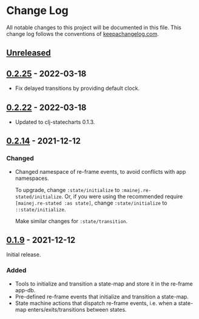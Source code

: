 # Change Log
All notable changes to this project will be documented in this file. This change
log follows the conventions of [keepachangelog.com](http://keepachangelog.com/).

## [Unreleased]

## [0.2.25] - 2022-03-18
* Fix delayed transitions by providing default clock.

## [0.2.22] - 2022-03-18
* Updated to clj-statecharts 0.1.3.

## [0.2.14] - 2021-12-12

### Changed
* Changed namespace of re-frame events, to avoid conflicts with app namespaces.

  To upgrade, change `:state/initialize` to `:mainej.re-stated/initialize`. Or,
  if you were using the recommended require `[mainej.re-stated :as state]`,
  change `:state/initialize` to `::state/initialize`.

  Make similar changes for `:state/transition`.

## [0.1.9] - 2021-12-12

Initial release.

### Added
* Tools to initialize and transition a state-map and store it in the re-frame
  app-db.
* Pre-defined re-frame events that initialize and transition a state-map.
* State machine actions that dispatch re-frame events, i.e. when a state-map
  enters/exits/transitions between states.

[Unreleased]: https://github.com/mainej/re-stated/compare/v0.2.25...HEAD
[0.2.25]: https://github.com/mainej/re-stated/compare/v0.2.22...v0.2.25
[0.2.22]: https://github.com/mainej/re-stated/compare/v0.2.14...v0.2.22
[0.2.14]: https://github.com/mainej/re-stated/compare/v0.1.9...v0.2.14
[0.1.9]: https://github.com/mainej/re-stated/tree/v0.1.9
